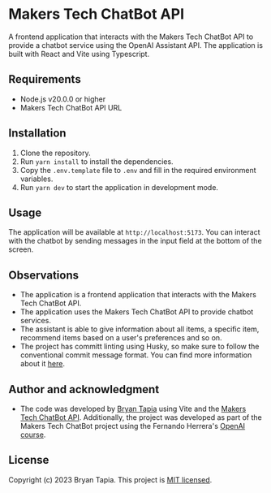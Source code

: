 # Makers Tech ChatBot API

A frontend application that interacts with the Makers Tech ChatBot API to provide a chatbot service using the OpenAI Assistant API. The application is built with React and Vite using Typescript.

## Requirements

- Node.js v20.0.0 or higher
- Makers Tech ChatBot API URL

## Installation

1. Clone the repository.
2. Run `yarn install` to install the dependencies.
3. Copy the `.env.template` file to `.env` and fill in the required environment variables.
4. Run `yarn dev` to start the application in development mode.

## Usage

The application will be available at `http://localhost:5173`. You can interact with the chatbot by sending messages in the input field at the bottom of the screen.

## Observations

- The application is a frontend application that interacts with the Makers Tech ChatBot API.
- The application uses the Makers Tech ChatBot API to provide chatbot services.
- The assistant is able to give information about all items, a specific item, recommend items based on a user's preferences and so on.
- The project has committ linting using Husky, so make sure to follow the conventional commit message format. You can find more information about it [here](https://www.conventionalcommits.org/en/v1.0.0/).

## Author and acknowledgment

- The code was developed by [Bryan Tapia](https://github.com/Brynta2001) using Vite and the [Makers Tech ChatBot API](https://github.com/Brynta2001/makers-chatbot-backend). Additionally, the project was developed as part of the Makers Tech ChatBot project using the Fernando Herrera's [OpenAI course](https://cursos.devtalles.com/courses/openai).

## License

Copyright (c) 2023 Bryan Tapia. This project is [MIT licensed](LICENSE).
